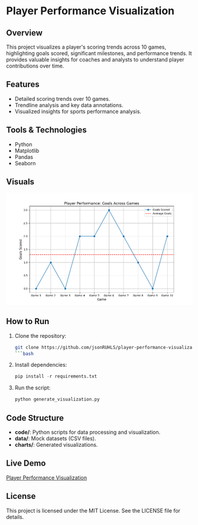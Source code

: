 
# Player Performance Visualization

## Overview

This project visualizes a player's scoring trends across 10 games, highlighting goals scored, significant milestones, and performance trends. It provides valuable insights for coaches and analysts to understand player contributions over time.

## Features

- Detailed scoring trends over 10 games.
- Trendline analysis and key data annotations.
- Visualized insights for sports performance analysis.

## Tools & Technologies

- Python
- Matplotlib
- Pandas
- Seaborn

## Visuals

![Player Performance Chart](charts/player_performance_trends.png)

## How to Run

1. Clone the repository:

   ```bash
   git clone https://github.com/jsonRUHLS/player-performance-visualization.git
   ```bash

2. Install dependencies:

   ```python
   pip install -r requirements.txt
   ```

3. Run the script:

   ```python
   python generate_visualization.py
   ```

## Code Structure

- **code/**: Python scripts for data processing and visualization.
- **data/**: Mock datasets (CSV files).
- **charts/**: Generated visualizations.

## Live Demo

[Player Performance Visualization](https://jsonRUHLS.github.io/player-performance-visualization/)

## License

This project is licensed under the MIT License. See the LICENSE file for details.
